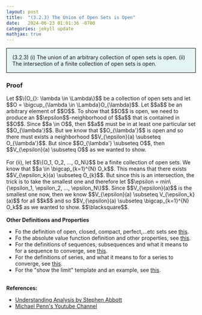 ```yaml
---
layout: post
title:  "(3.2.3) The Union of Open Sets is Open"
date:   2024-06-23 01:01:36 -0700
categories: jekyll update
mathjax: true
---
```

<div style="background-color: #E3F4F4; padding: 15px 15px 15px 15px; border:1px solid black;">
  (3.2.3) (i) The union of an arbitrary collection of open sets is open. (ii) The intersection of a finite collection of open sets is open.
</div>
<!------------------------------------------------------------------------------------>
<h3>Proof</h3>
Let $$\{O_{}: \lambda \in \Lambda\}$$ be a collection of open sets and let $$O = \bigcup_{\lambda \in \Lambda}O_{\lambda}$$. Let $$a$$ be an arbitrary element of $$O$$. To show that $$O$$ is open, we need to produce an $$\epsilon$$-neighborhood of $$a$$ that is contained in $$O$$. Since $$a \in O$$, then $$a$$ must be in at least one particular set $$O_{\lambda'}$$. But we know that $$O_{\lambda'}$$ is open and so there must exists a neighborhood $$V_{\epsilon}(a) \subseteq O_{\lambda'}$$. But since $$O_{\lambda'} \subseteq O$$, then $$V_{\epsilon}(a) \subseteq O$$ as we wanted to show.
<br>
<br>
For (ii), let $$\{O_1, O_2, ..., O_N\}$$ be a finite collection of open sets. We know that $$a \in \bigcap_{k=1}^{N} O_k$$. This means that there exists  $$V_{\epsilon_k}(a) \subseteq O_{k}$$. But since this is an intersection, the trick is to take the smallest one and therefore let $$\epsilon = min\{\epsilon_1, \epsilon_2, ..., \epsilon_N\}$$. Since $$V_{\epsilon}(a)$$ is the smallest one now, then we know $$V_{\epsilon}(a) \subseteq V_{\epsilon_k}(a)$$ for all $$k$$ and so $$V_{\epsilon}(a) \subseteq \bigcap_{k=1}^{N} O_k$$ as we wanted to show. $$\blacksquare$$.
<br>
<br>
<!------------------------------------------------------------------------------------>
<b>Other Definitions and Properties</b>
<ul>
<li>Fo the definition of open, closed, compact, perfect,...etc sets see <a href="https://strncat.github.io/jekyll/update/2024/06/22/analysis-sets-definitions.html">this</a>.</li>
	
<li>Fo the absolute value function definition and other properties, see <a href="https://strncat.github.io/jekyll/update/2024/05/26/analysis-absolute-value-properties.html">this</a>.</li>

<li>For the definitions of sequences, subsequences and what it means to for a sequence to converge, see <a href="https://strncat.github.io/jekyll/update/2024/05/21/analysis-seq-definitions.html">this</a>.</li>

<li>For the definitions of series, and what it means to for a series to converge, see <a href="https://strncat.github.io/jekyll/update/2024/06/10/analysis-series-definitions.html">this</a>.</li>

<li>For the "show the limit" template and an example, see <a href="https://strncat.github.io/jekyll/update/2024/05/12/analysis-seq-limit-template.html">this</a>.</li>
</ul>
<br>
<!------------------------------------------------------------------------------------>
<b>References:</b>
<ul>
<li><a href="https://www.amazon.com/Understanding-Analysis-Undergraduate-Texts-Mathematics/dp/1493927116">Understanding Analysis by Stephen Abbott</a></li>
<li><a href="https://www.youtube.com/watch?v=JHCQfwKDG2k&list=PL22w63XsKjqxqaF-Q7MSyeSG1W1_xaQoS&index=22">Michael Penn's Youtube Channel</a></li>
</ul>